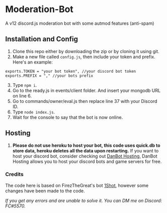 # Moderation-Bot
A v12 discord.js moderation bot with some autmod features (anti-spam)

## Installation and Config ##
1) Clone this repo either by downloading the zip or by cloning it using git.
2) Make a new file called `config.js`, then include your token and prefix. Here's an example:

```
exports.TOKEN = "your bot token", //your discord bot token
exports.PREFIX = "," //your bots prefix
```
3) Type `npm i`.
4) Go to the ready.js in events/client folder. And insert your mongodb URL on line 6.
5) Go to commands/owner/eval.js then replace line 37 with your Discord ID.
5) Type `node index.js`.
6) Wait for the console to say that the bot is now online.

## Hosting ##
1) **Please do not use heroku to host your bot, this code uses quick.db to store data, heroku deletes all the data upon restarting.** If you want to host your discord bot, consider checking out [DanBot Hosting](https://discord.com/invite/j5EnRwT), DanBot Hosting allows you to host your discord bots and game servers for free. 


### Credits ###
The code here is based on FirezTheGreat's bot [1Shot](https://github.com/FirezTheGreat/1SHOT), however some changes have been made to the code. 

*If you get any errors and are unable to solve it. You can DM me on Discord: FC#5570.*
